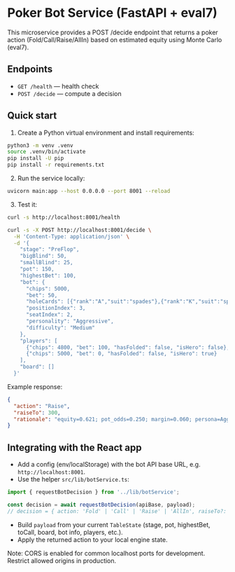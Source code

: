 # Poker Bot Service (FastAPI + eval7)

This microservice provides a POST /decide endpoint that returns a poker action (Fold/Call/Raise/AllIn) based on estimated equity using Monte Carlo (eval7).

## Endpoints
- `GET /health` — health check
- `POST /decide` — compute a decision

## Quick start

1) Create a Python virtual environment and install requirements:

```bash
python3 -m venv .venv
source .venv/bin/activate
pip install -U pip
pip install -r requirements.txt
```

2) Run the service locally:

```bash
uvicorn main:app --host 0.0.0.0 --port 8001 --reload
```

3) Test it:

```bash
curl -s http://localhost:8001/health

curl -s -X POST http://localhost:8001/decide \
  -H 'Content-Type: application/json' \
  -d '{
    "stage": "PreFlop",
    "bigBlind": 50,
    "smallBlind": 25,
    "pot": 150,
    "highestBet": 100,
    "bot": {
      "chips": 5000,
      "bet": 50,
      "holeCards": [{"rank":"A","suit":"spades"},{"rank":"K","suit":"spades"}],
      "positionIndex": 3,
      "seatIndex": 2,
      "personality": "Aggressive",
      "difficulty": "Medium"
    },
    "players": [
      {"chips": 4800, "bet": 100, "hasFolded": false, "isHero": false},
      {"chips": 5000, "bet": 0, "hasFolded": false, "isHero": true}
    ],
    "board": []
  }'
```

Example response:
```json
{
  "action": "Raise",
  "raiseTo": 300,
  "rationale": "equity=0.621; pot_odds=0.250; margin=0.060; persona=Aggressive; diff=Medium; raise_to=300"
}
```

## Integrating with the React app

- Add a config (env/localStorage) with the bot API base URL, e.g. `http://localhost:8001`.
- Use the helper `src/lib/botService.ts`:

```ts
import { requestBotDecision } from '../lib/botService';

const decision = await requestBotDecision(apiBase, payload);
// decision = { action: 'Fold' | 'Call' | 'Raise' | 'AllIn', raiseTo?: number }
```

- Build `payload` from your current `TableState` (stage, pot, highestBet, toCall, board, bot info, players, etc.).
- Apply the returned action to your local engine state.

Note: CORS is enabled for common localhost ports for development. Restrict allowed origins in production.
